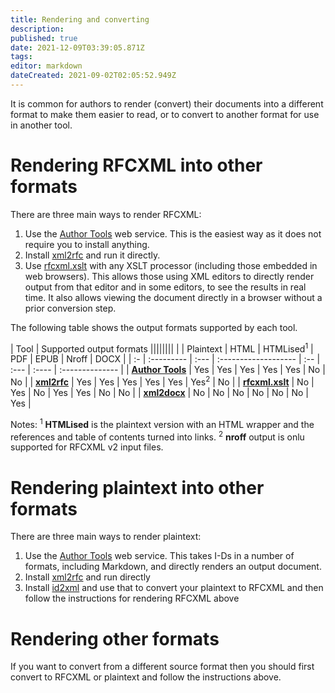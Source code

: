 ```yaml
---
title: Rendering and converting
description: 
published: true
date: 2021-12-09T03:39:05.871Z
tags: 
editor: markdown
dateCreated: 2021-09-02T02:05:52.949Z
---
```


It is common for authors to render (convert) their documents into a different format to make them easier to read, or to convert to another format for use in another tool. 

# Rendering RFCXML into other formats
There are three main ways to render RFCXML:
1. Use the [Author Tools](/https://author-tools.ietf.org) web service. This is the easiest way as it does not require you to install anything.
1. Install [xml2rfc](https://github.com/ietf-tools/xml2rfc) and run it directly.
1. Use [rfcxml.xslt](https://greenbytes.de/tech/webdav/rfc2629xslt/rfc2629xslt.html) with any XSLT processor (including those embedded in web browsers). This allows those using XML editors to directly render output from that editor and in some editors, to see the results in real time. It also allows viewing the document directly in a browser without a prior conversion step.

The following table shows the output formats supported by each tool.

| Tool | Supported output formats ||||||||
|    | Plaintext | HTML | HTMLised<sup>1</sup> | PDF | EPUB | Nroff | DOCX |
| :- | :--------- | :--- | :------------------- | :-- | :--- | :---- | :-------------- |
| [**Author Tools**](/https://author-tools.ietf.org) | Yes | Yes | Yes | Yes | Yes | No | No |
| [**xml2rfc**](https://github.com/ietf-tools/xml2rfc) | Yes | Yes | Yes | Yes | Yes | Yes<sup>2</sup> | No |
| [**rfcxml.xslt**](https://greenbytes.de/tech/webdav/rfc2629xslt/rfc2629xslt.html) | No | Yes | No | Yes | Yes | No | No |
| [**xml2docx**](https://github.com/evyncke/xml2docx) | No | No | No | No | No | No | Yes |

Notes:
<sup>1</sup> **HTMLised** is the plaintext version with an HTML wrapper and the references and table of contents turned into links.
<sup>2</sup> **nroff** output is onlu supported for RFCXML v2 input files.


# Rendering plaintext into other formats
There are three main ways to render plaintext:
1. Use the [Author Tools](/https://author-tools.ietf.org) web service.  This takes I-Ds in a number of formats, including Markdown, and directly renders an output document.
1. Install [xml2rfc](https://github.com/ietf-tools/xml2rfc) and run directly
1. Install [id2xml](https://github.com/ietf-tools/id2xml) and use that to convert your plaintext to RFCXML and then follow the instructions for rendering RFCXML above


# Rendering other formats
If you want to convert from a different source format then you should first convert to RFCXML or plaintext and follow the instructions above.
